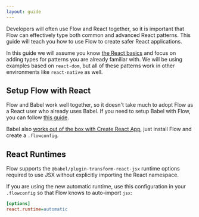 ```yaml
---
layout: guide
---
```


Developers will often use Flow and React together, so it is important that Flow
can effectively type both common and advanced React patterns. This guide will
teach you how to use Flow to create safer React applications.

In this guide we will assume you know [the React basics][] and focus on adding
types for patterns you are already familiar with. We will be using examples
based on `react-dom`, but all of these patterns work in other environments
like `react-native` as well.

[the React basics]: https://facebook.github.io/react/docs/hello-world.html

## Setup Flow with React <a class="toc" id="toc-setup-flow-with-react" href="#toc-setup-flow-with-react"></a>

Flow and Babel work well together, so it doesn't take much to adopt Flow as a
React user who already uses Babel. If you need to setup Babel with Flow, you can
follow [this guide](../tools/babel/).

Babel also
[works out of the box with Create React App](../tools/create-react-app/),
just install Flow and create a `.flowconfig`.

## React Runtimes

Flow supports the `@babel/plugin-transform-react-jsx` runtime options required
to use JSX without explicitly importing the React namespace.

If you are using the new automatic runtime, use this configuration in your `.flowconfig` so
that Flow knows to auto-import `jsx`:

```ini
[options]
react.runtime=automatic
```

